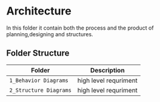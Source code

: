 # Architecture
 In this folder it contain both the process and the product of planning,designing and structures.

## Folder Structure
|Folder             | Description |
|-------------------| -----------------------------------------|
| `1_Behavior Diagrams`   | high level requriment|
| `2_Structure Diagrams`         | high level requriment|

